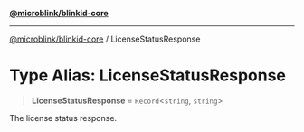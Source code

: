 [**@microblink/blinkid-core**](../README.md)

***

[@microblink/blinkid-core](../README.md) / LicenseStatusResponse

# Type Alias: LicenseStatusResponse

> **LicenseStatusResponse** = `Record`\<`string`, `string`\>

The license status response.
